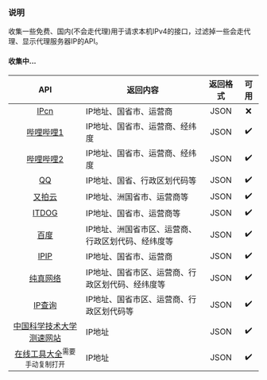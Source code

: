 ### 说明
收集一些免费、国内(不会走代理)用于请求本机IPv4的接口，过滤掉一些会走代理、显示代理服务器IP的API。

#### 收集中...

|                                API                                |                返回内容                 | 返回格式 | 可用 |
| :---------------------------------------------------------------: | ------------------------------------- | :-----: | :--: |
|                   [IPcn](https://ip.cn/api/index?ip=&type=0)                    | IP地址、国省市、运营商                      |  JSON   | ❌  |
|       [哔哩哔哩1](https://api.live.bilibili.com/client/v1/Ip/getInfoNew)        | IP地址、国省市、运营商、经纬度                |  JSON   |  ✔️  |
| [哔哩哔哩2](https://api.live.bilibili.com/ip_service/v1/ip_service/get_ip_addr) | IP地址、国省市、运营商、经纬度                |  JSON   |  ✔️  |
|                    [QQ](https://r.inews.qq.com/api/ip2city)                     | IP地址、国省、行政区划代码等                  |  JSON   |  ✔️  |
|               [又拍云](https://pubstatic.b0.upaiyun.com/?_upnode)               | IP地址、洲国省市、运营商等                   |  JSON   |  ✔️  |
|                       [ITDOG](https://ipv4_ct.itdog.cn/)                        | IP地址、国省市、运营商等                     |  JSON   |  ✔️  |
|         [百度](https://qifu-api.baidubce.com/ip/local/geo/v1/district)          | IP地址、洲国省市区、运营商、行政区划代码、经纬度等 |  JSON   |  ✔️  |
|                       [IPIP](https://myip.ipip.net/json)                        | IP地址、国省市、运营商                      |  JSON   |  ✔️  |
|              [纯真网络](https://www.cz88.net/api/cz88/ip/geo?ip=)               | IP地址、国省市区、运营商、行政区划代码、经纬度等   |  JSON   |  ✔️  |
|                       [IP查询](https://2024.ipchaxun.com/)                      | IP地址、国省市区、运营商、行政区划代码等         |  JSON   |  ✔️  |
|     [中国科学技术大学测速网站](https://test.ustc.edu.cn/backend/getIP.php)      | IP地址                                  |  JSON    |  ✔️  |
| [在线工具大全](https://openapi.lddgo.net/base/gtool/api/v1/GetIp)<sup>需要手动复制打开</sup>  |  IP地址                    | JSON     |   ✔️ |
